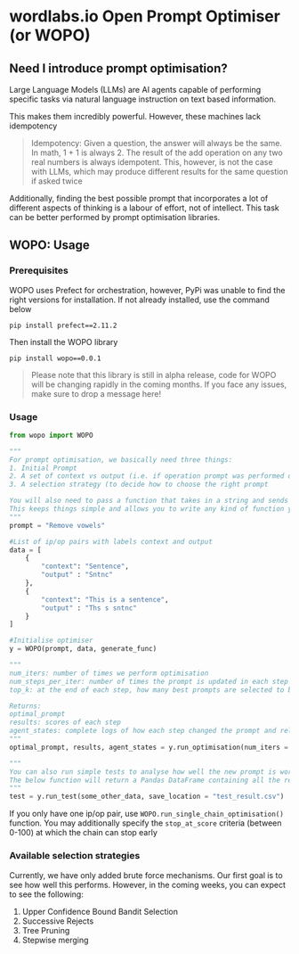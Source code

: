 # wordlabs.io Open Prompt Optimiser (or WOPO)

## Need I introduce prompt optimisation?
Large Language Models (LLMs) are AI agents capable of performing specific tasks via natural language instruction on text based information. 

This makes them incredibly powerful. However, these machines lack idempotency 

> Idempotency: Given a question, the answer will always be the same. In math, 1 + 1 is always 2. The result of the add operation on any two real numbers is always idempotent. This, however, is not the case with LLMs, which may produce different results for the same question if asked twice

Additionally, finding the best possible prompt that incorporates a lot of different aspects of thinking is a labour of effort, not of intellect. This task can be better performed by prompt optimisation libraries. 

## WOPO: Usage 
### Prerequisites
WOPO uses Prefect for orchestration, however, PyPi was unable to find the right versions for installation. If not already installed, use the command below
```
pip install prefect==2.11.2
```
Then install the WOPO library 
```
pip install wopo==0.0.1
```
> Please note that this library is still in alpha release, code for WOPO will be changing rapidly in the coming months. If you face any issues, make sure to drop a message here!

 ### Usage
```python
from wopo import WOPO

"""
For prompt optimisation, we basically need three things:
1. Initial Prompt
2. A set of context vs output (i.e. if operation prompt was performed on context, what would be the correct output>)
3. A selection strategy (to decide how to choose the right prompt

You will also need to pass a function that takes in a string and sends it to the LLM and returns the string. Pass this function in the keyword argument text_gen_func
This keeps things simple and allows you to write any kind of function you'd like to interact with your LLM
"""
prompt = "Remove vowels"

#List of ip/op pairs with labels context and output
data = [
    {
        "context": "Sentence",
        "output" : "Sntnc"
    },
    {
        "context": "This is a sentence",
        "output" : "Ths s sntnc"
    }
]

#Initialise optimiser
y = WOPO(prompt, data, generate_func)

"""
num_iters: number of times we perform optimisation
num_steps_per_iter: number of times the prompt is updated in each step
top_k: at the end of each step, how many best prompts are selected to be merged into one (this is being done so that the prompt generalises over multiple cases instead of specialising for one)

Returns:
optimal_prompt
results: scores of each step 
agent_states: complete logs of how each step changed the prompt and related feedback
"""
optimal_prompt, results, agent_states = y.run_optimisation(num_iters = 5, num_step_per_iter = 1, top_k = 2)

"""
You can also run simple tests to analyse how well the new prompt is working
The below function will return a Pandas DataFrame containing all the relevant information, and also save the file to specified save location 
"""
test = y.run_test(some_other_data, save_location = "test_result.csv")
 ```

If you only have one ip/op pair, use ```WOPO.run_single_chain_optimisation()``` function. You may additionally specify the ```stop_at_score``` criteria (between 0-100) at which the chain can stop early

### Available selection strategies
Currently, we have only added brute force mechanisms. Our first goal is to see how well this performs. However, in the coming weeks, you can expect to see the following:

1. Upper Confidence Bound Bandit Selection
2. Successive Rejects
3. Tree Pruning
4. Stepwise merging

